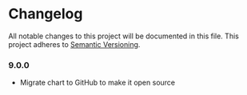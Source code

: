 # Changelog

All notable changes to this project will be documented in this file. This project adheres to [Semantic Versioning](https://semver.org/spec/v2.0.0.html).

### 9.0.0

- Migrate chart to GitHub to make it open source
